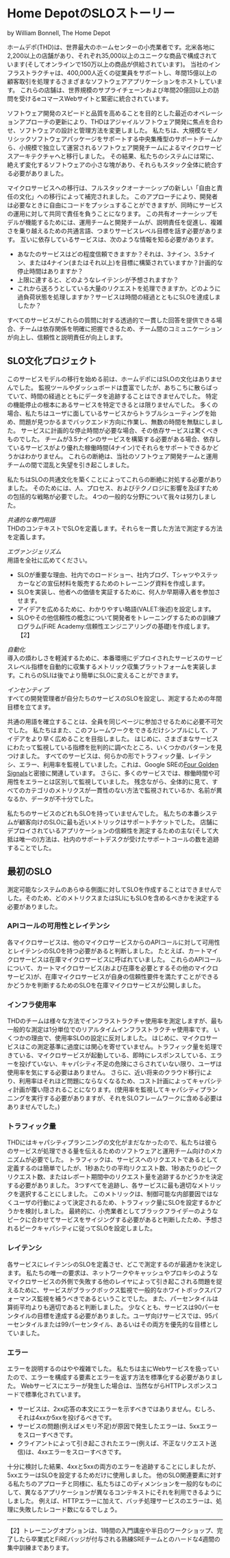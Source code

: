 # Home DepotのSLOストーリー

by William Bonnell, The Home Depot

ホームデポ(THD)は、世界最大のホームセンターの小売業者です。北米各地に2,200以上の店舗があり、それぞれ35,000以上のユニークな商品で構成されています(そしてオンラインで150万以上の商品が供給されています)。
当社のインフラストラクチャは、400,000人近くの従業員をサポートし、年間15億以上の顧客取引を処理するさまざまなソフトウェアアプリケーションをホストしています。
これらの店舗は、世界規模のサプライチェーンおよび年間20億回以上の訪問を受けるeコマースWebサイトと緊密に統合されています。

ソフトウェア開発のスピードと品質を高めることを目的とした最近のオペレーションアプローチの更新により、THDはアジャイルソフトウェア開発に焦点を合わせ、ソフトウェアの設計と管理方法を変更しました。
私たちは、大規模なモノリシックソフトウェアパッケージをサポートする中央集権型のサポートチームから、小規模で独立して運営されるソフトウェア開発チームによるマイクロサービスアーキテクチャへと移行しました。
その結果、私たちのシステムには常に、絶えず変化するソフトウェアの小さな塊があり、それらもスタック全体に統合する必要がありました。

マイクロサービスへの移行は、フルスタックオーナーシップの新しい「自由と責任の文化」への移行によって補完されました。
このアプローチにより、開発者は必要なときに自由にコードをプッシュすることができますが、同時にサービスの運用に対して共同で責任を負うことになります。
この共有オーナーシップモデルが機能するためには、運用チームと開発チームが、説明責任を促進し、複雑さを乗り越えるための共通言語、つまりサービスレベル目標を話す必要があります。
互いに依存しているサービスは、次のような情報を知る必要があります。

* あなたのサービスはどの程度信頼できますか？それは、3ナイン、3.5ナイン、または4ナイン(またはそれ以上)を目標に構築されていますか？計画的な停止時間はありますか？
* 上限に達すると、どのようなレイテンシが予想されますか？
* これから送ろうとしている大量のリクエストを処理できますか。どのように過負荷状態を処理しますか？サービスは時間の経過とともにSLOを達成しましたか？

すべてのサービスがこれらの質問に対する透過的で一貫した回答を提供できる場合、チームは依存関係を明確に把握できるため、チーム間のコミュニケーションが向上し、信頼性と説明責任が向上します。

## SLO文化プロジェクト

このサービスモデルの移行を始める前は、ホームデポにはSLOの文化はありませんでした。
監視ツールやダッシュボードは豊富でしたが、あちこちに散らばっていて、時間の経過とともにデータを追跡することはできませんでした。
特定の機能停止の根本にあるサービスを特定できるとは限りませんでした。
多くの場合、私たちはユーザに面しているサービスからトラブルシューティングを始め、問題が見つかるまでバックエンド方向に作業し、無数の時間を無駄にしました。
サービスに計画的な停止時間が必要な場合、その依存サービスは驚くべきものでした。
チームが3.5ナインのサービスを構築する必要がある場合、依存しているサービスがより優れた稼働時間(4ナイン)でそれらをサポートできるかどうかはわかりません。
これらの断絶は、当社のソフトウェア開発チームと運用チームの間で混乱と失望を引き起こしました。

私たちはSLOの共通文化を築くことによってこれらの断絶に対処する必要がありました。
そのためには、人、プロセス、およびテクノロジに影響を及ぼすための包括的な戦略が必要でした。
4つの一般的な分野について我々は努力しました。

_共通的な専門用語_  
THDのコンテキストでSLOを定義します。それらを一貫した方法で測定する方法を定義します。

_エヴァンジェリズム_  
用語を全社に広めてください。

* SLOが重要な理由、社内でのロードショー、社内ブログ、Tシャツやステッカーなどの宣伝材料を販売するためのトレーニング資料を作成します。
* SLOを実装し、他者への価値を実証するために、何人か早期導入者を参加させます。
* アイデアを広めるために、わかりやすい略語(VALET:後述)を設定します。
* SLOやその他信頼性の概念について開発者をトレーニングするための訓練プログラム(FiRE Academy:信頼性エンジニアリングの基礎)を作成します。【2】

_自動化_  
導入の煩わしさを軽減するために、本番環境にデプロイされたサービスのサービスレベル指標を自動的に収集するメトリック収集プラットフォームを実装します。これらのSLIは後でより簡単にSLOに変えることができます。

_インセンティブ_  
すべての開発管理者が自分たちのサービスのSLOを設定し、測定するための年間目標を立てます。

共通の用語を確立することは、全員を同じページに参加させるために必要不可欠でした。
私たちはまた、このフレームワークをできるだけシンプルにして、アイデアをより早く広めることを目指しました。
はじめに、さまざまなサービスにわたって監視している指標を批判的に調べたところ、いくつかのパターンを見つけました。
すべてのサービスは、何らかの形でトラフィック量、レイテンシ、エラー、利用率を監視していました。これは、Google SREの[Four Golden Signals](http://bit.ly/2LSLpDQ)と密接に関連しています。
さらに、多くのサービスでは、稼働時間や可用性をエラーとは区別して監視していました。
残念ながら、全体的に見て、すべてのカテゴリのメトリクスが一貫性のない方法で監視されているか、名前が異なるか、データが不十分でした。

私たちのサービスのどれもSLOを持っていませんでした。
私たちの本番システムが顧客向けのSLOに最も近いメトリックはサポートチケットでした。
店舗にデプロイされているアプリケーションの信頼性を測定するための主な(そして大抵は唯一の)方法は、社内のサポートデスクが受けたサポートコールの数を追跡することでした。

## 最初のSLO

測定可能なシステムのあらゆる側面に対してSLOを作成することはできませんでした。そのため、どのメトリクスまたはSLIにもSLOを含めるべきかを決定する必要がありました。

### APIコールの可用性とレイテンシ

各マイクロサービスは、他のマイクロサービスからのAPIコールに対して可用性とレイテンシのSLOを持つ必要があると判断しました。
たとえば、カートマイクロサービスは在庫マイクロサービスに呼ばれていました。
これらのAPIコールについて、カートマイクロサービス(および在庫を必要とするその他のマイクロサービス)が、在庫マイクロサービスが自身の信頼性要件を満たすことができるかどうかを判断するためのSLOを在庫マイクロサービスが公開しました。

### インフラ使用率

THDのチームは様々な方法でインフラストラクチャ使用率を測定しますが、最も一般的な測定は1分単位でのリアルタイムインフラストラクチャ使用率です。
いくつかの理由で、使用率SLOの設定に反対しました。
はじめに、マイクロサービスはこの測定基準に過度には関心を寄せていません。トラフィック量を処理できている、マイクロサービスが起動している、即時にレスポンスしている、エラーを投げていない、キャパシティ不足の危険にさらされていない限り、ユーザは使用率を気にする必要はありません。
さらに、近い将来のクラウド移行により、利用率はそれほど問題にならなくなるため、コスト計画によってキャパシティ計画が覆い隠されることになります。(使用率を監視してキャパシティプランニングを実行する必要がありますが、それをSLOフレームワークに含める必要はありませんでした。)

### トラフィック量

THDにはキャパシティプランニングの文化がまだなかったので、私たちは彼らのサービスが処理できる量を伝えるためのソフトウェアと運用チーム向けのメカニズムが必要でした。
トラフィックは、サービスへのリクエストであるとして定義するのは簡単でしたが、1秒あたりの平均リクエスト数、1秒あたりのピークリクエスト数、またはレポート期間中のリクエスト量を追跡するかどうかを決定する必要がありました。
3つすべてを追跡し、各サービスに最も適切なメトリックを選択することにしました。
このメトリックは、制御可能な内部要因ではなくユーザの行動によって決定されるため、トラフィック量にSLOを設定するかどうかを検討しました。
最終的に、小売業者としてブラックフライデーのようなピークに合わせてサービスをサイジングする必要があると判断したため、予想されるピークキャパシティに従ってSLOを設定しました。

### レイテンシ

各サービスにレイテンシのSLOを定義させ、どこで測定するのが最適かを決定します。
私たちの唯一の要求は、ネットワークやキャッシュやプロキシのようなマイクロサービスの外側で失敗する他のレイヤによって引き起こされる問題を捉えるために、サービスがブラックボックス監視で一般的なホワイトボックスパフォーマンス監視を補うべきであるということでした。
また、パーセンタイルは算術平均よりも適切であると判断しました。
少なくとも、サービスは90パーセンタイルの目標を達成する必要がありました。ユーザ向けサービスでは、95パーセンタイルまたは99パーセンタイル、あるいはその両方を優先的な目標としていました。

### エラー

エラーを説明するのはやや複雑でした。
私たちは主にWebサービスを扱っていたので、エラーを構成する要素とエラーを返す方法を標準化する必要がありました。
Webサービスにエラーが発生した場合は、当然ながらHTTPレスポンスコードで標準化されています。

* サービスは、2xx応答の本文にエラーを示すべきではありません。むしろ、それは4xxか5xxを投げるべきです。
* サービスの問題(例えばメモリ不足)が原因で発生したエラーは、5xxエラーをスローすべきです。
* クライアントによって引き起こされたエラー(例えば、不正なリクエスト送信)は、4xxエラーをスローすべきです。

十分に検討した結果、4xxと5xxの両方のエラーを追跡することにしましたが、5xxエラーはSLOを設定するためだけに使用しました。
他のSLO関連要素に対する私たちのアプローチと同様に、私たちはこのディメンションを一般的なものにして、異なるアプリケーションが異なるコンテキストにそれを利用できるようにしました。
例えば、HTTPエラーに加えて、バッチ処理サービスのエラーは、処理に失敗したレコード数になるでしょう。

----------
【2】トレーニングオプションは、1時間の入門講座や半日のワークショップ、完了したら卒業式とFiREバッジが付与される熟練SREチームとのハードな4週間の集中訓練まであります。
